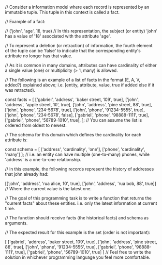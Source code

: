 // Consider a information model where each record is represented by an immutable tuple. This tuple in this context is called a fact.

// Example of a fact:

// ('john', 'age', 18, true)
// In this representation, the subject (or entity) 'john' has a value of '18' associated with the attribute 'age'.

// To represent a deletion (or retraction) of information, the fourth element of the tuple can be 'false' to indicate that the corresponding entity's attribute no longer has that value.

// As it is common in many domains, attributes can have cardinality of either a single value (one) or multiplicity (> 1, many) is allowed.

// The following is an example of a list of facts in the format (E, A, V, added?) explained above; i.e. [entity, attribute, value, true if added else if it was retracted).

const facts = [
  ['gabriel', 'address', 'baker street, 109', true],
  ['john', 'address', 'apple street, 10', true],
  ['john', 'address', 'pine street, 88', true],
  ['john', 'phone', '234-5678', true],
  ['john', 'phone', '91234-5555', true],
  ['john', 'phone', '234-5678', false],
  ['gabriel', 'phone', '98888-1111', true],
  ['gabriel', 'phone', '56789-1010', true],
];
// You can assume the list is ordered from oldest to newest.

// The schema for this domain which defines the cardinality for each attribute is:

const schema = [
    ['address', 'cardinality', 'one'],
    ['phone', 'cardinality', 'many']
];
// i.e. an entity can have multiple (one-to-many) phones, while 'address' is a one-to-one relationship.

// In this example, the following records represent the history of addresses that john already had:

[['john', 'address', 'rua alice, 10', true],
 ['john', 'address', 'rua bob, 88', true]]
// Where the current value is the latest one.

// The goal of this programming task is to write a function that returns the "current facts" about these entities. i.e. only the latest information at current time.

// The function should receive facts (the historical facts) and schema as arguments.

// The expected result for this example is the set (order is not important):

[
  ['gabriel', 'address', 'baker street, 109', true],
  ['john', 'address', 'pine street, 88', true],
  ['john', 'phone', '91234-5555', true],
  ['gabriel', 'phone', '98888-1111', true],
  ['gabriel', 'phone', '56789-1010', true]
]
// Feel free to write the solution in whichever programming language you feel more comfortable.